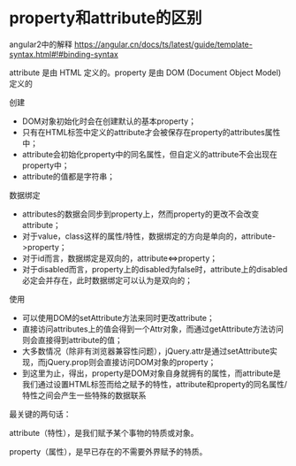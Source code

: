 # property和attribute的区别

angular2中的解释  https://angular.cn/docs/ts/latest/guide/template-syntax.html#!#binding-syntax

attribute 是由 HTML 定义的。property 是由 DOM (Document Object Model) 定义的

创建
- DOM对象初始化时会在创建默认的基本property；
- 只有在HTML标签中定义的attribute才会被保存在property的attributes属性中；
- attribute会初始化property中的同名属性，但自定义的attribute不会出现在property中；
- attribute的值都是字符串；

数据绑定
- attributes的数据会同步到property上，然而property的更改不会改变attribute；
- 对于value，class这样的属性/特性，数据绑定的方向是单向的，attribute->property；
- 对于id而言，数据绑定是双向的，attribute<=>property；
- 对于disabled而言，property上的disabled为false时，attribute上的disabled必定会并存在，此时数据绑定可以认为是双向的；

使用
- 可以使用DOM的setAttribute方法来同时更改attribute；
- 直接访问attributes上的值会得到一个Attr对象，而通过getAttribute方法访问则会直接得到attribute的值；
- 大多数情况（除非有浏览器兼容性问题），jQuery.attr是通过setAttribute实现，而jQuery.prop则会直接访问DOM对象的property；
- 到这里为止，得出，property是DOM对象自身就拥有的属性，而attribute是我们通过设置HTML标签而给之赋予的特性，attribute和property的同名属性/特性之间会产生一些特殊的数据联系

最关键的两句话：

attribute（特性），是我们赋予某个事物的特质或对象。

property（属性），是早已存在的不需要外界赋予的特质。